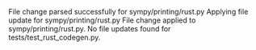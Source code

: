 File change parsed successfully for sympy/printing/rust.py
Applying file update for sympy/printing/rust.py
File change applied to sympy/printing/rust.py.
No file updates found for tests/test_rust_codegen.py.
